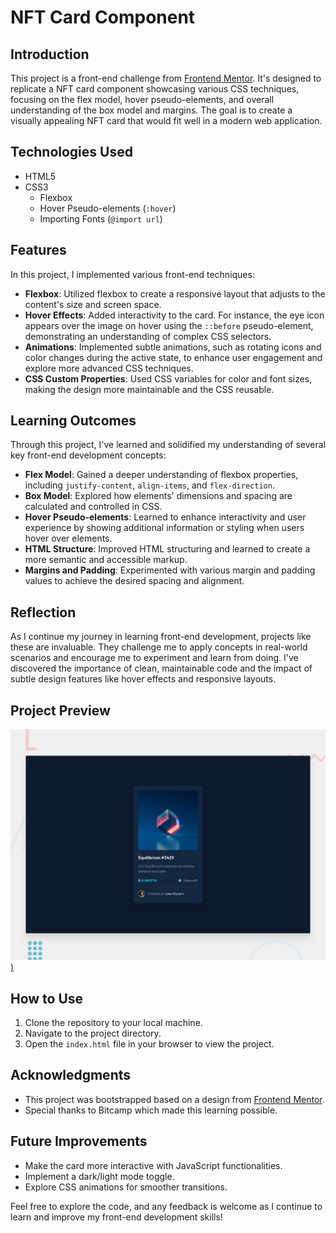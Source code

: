# NFT Card Component

## Introduction

This project is a front-end challenge from [Frontend Mentor](https://www.frontendmentor.io). It's designed to replicate a NFT card component showcasing various CSS techniques, focusing on the flex model, hover pseudo-elements, and overall understanding of the box model and margins. The goal is to create a visually appealing NFT card that would fit well in a modern web application.

## Technologies Used

- HTML5
- CSS3
  - Flexbox
  - Hover Pseudo-elements (`:hover`)
  - Importing Fonts (`@import url`)

## Features

In this project, I implemented various front-end techniques:

- **Flexbox**: Utilized flexbox to create a responsive layout that adjusts to the content's size and screen space.
- **Hover Effects**: Added interactivity to the card. For instance, the eye icon appears over the image on hover using the `::before` pseudo-element, demonstrating an understanding of complex CSS selectors.
- **Animations**: Implemented subtle animations, such as rotating icons and color changes during the active state, to enhance user engagement and explore more advanced CSS techniques.
- **CSS Custom Properties**: Used CSS variables for color and font sizes, making the design more maintainable and the CSS reusable.

## Learning Outcomes

Through this project, I've learned and solidified my understanding of several key front-end development concepts:

- **Flex Model**: Gained a deeper understanding of flexbox properties, including `justify-content`, `align-items`, and `flex-direction`.
- **Box Model**: Explored how elements' dimensions and spacing are calculated and controlled in CSS.
- **Hover Pseudo-elements**: Learned to enhance interactivity and user experience by showing additional information or styling when users hover over elements.
- **HTML Structure**: Improved HTML structuring and learned to create a more semantic and accessible markup.
- **Margins and Padding**: Experimented with various margin and padding values to achieve the desired spacing and alignment.

## Reflection

As I continue my journey in learning front-end development, projects like these are invaluable. They challenge me to apply concepts in real-world scenarios and encourage me to experiment and learn from doing. I've discovered the importance of clean, maintainable code and the impact of subtle design features like hover effects and responsive layouts.

## Project Preview

[![NFT Card Component](/design/desktop-preview.jpg))](https://mariam-mantidze.github.io/NFT-Card-Component/)

## How to Use

1. Clone the repository to your local machine.
2. Navigate to the project directory.
3. Open the `index.html` file in your browser to view the project.

## Acknowledgments

- This project was bootstrapped based on a design from [Frontend Mentor](https://www.frontendmentor.io).
- Special thanks to Bitcamp which made this learning possible.

## Future Improvements

- Make the card more interactive with JavaScript functionalities.
- Implement a dark/light mode toggle.
- Explore CSS animations for smoother transitions.

Feel free to explore the code, and any feedback is welcome as I continue to learn and improve my front-end development skills!
